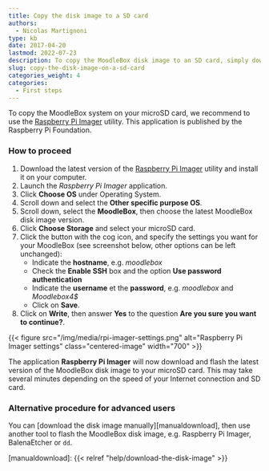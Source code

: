 ```yaml
---
title: Copy the disk image to a SD card
authors:
  - Nicolas Martignoni
type: kb
date: 2017-04-20
lastmod: 2022-07-23
description: To copy the MoodleBox disk image to an SD card, simply download the Raspberry Pi Imager utility and follow these instructions.
slug: copy-the-disk-image-on-a-sd-card
categories_weight: 4
categories:
  - First steps
---
```


To copy the MoodleBox system on your microSD card, we recommend to use the [Raspberry Pi Imager][imager] utility. This application is published by the Raspberry Pi Foundation.

### How to proceed

1. Download the latest version of the [Raspberry Pi Imager][imager] utility and install it on your computer.
2. Launch the _Raspberry Pi Imager_ application.
3. Click __Choose OS__ under Operating System.
4. Scroll down and select the __Other specific purpose OS__.
5. Scroll down, select the __MoodleBox__, then choose the latest MoodleBox disk image version.
6. Click __Choose Storage__ and select your microSD card.
7. Click the button with the cog icon, and specify the settings you want for your MoodleBox (see screenshot below, other options can be left unchanged):
   - Indicate the __hostname__, e.g. _moodlebox_
   - Check the __Enable SSH__ box and the option __Use password authentication__
   - Indicate the __username__ et the __password__, e.g. _moodlebox_ and _Moodlebox4$_
   - Click on __Save__.
8. Click on __Write__, then answer __Yes__ to the question __Are you sure you want to continue?__.

{{< figure src="/img/media/rpi-imager-settings.png" alt="Raspberry Pi Imager settings" class="centered-image" width="700" >}}

The application __Raspberry Pi Imager__ will now download and flash the latest version of the MoodleBox disk image to your microSD card. This may take several minutes depending on the speed of your Internet connection and SD card.

### Alternative procedure for advanced users

You can [download the disk image manually][manualdownload], then use another tool to flash the MoodleBox disk image, e.g. Raspberry Pi Imager, BalenaEtcher or `dd`.

 [imager]: https://www.raspberrypi.com/software/
 [manualdownload]: {{< relref "help/download-the-disk-image" >}}
